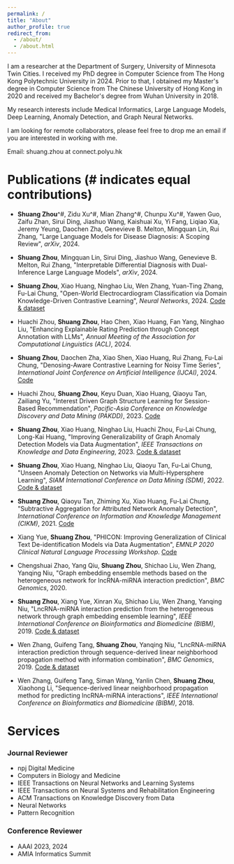 ```yaml
---
permalink: /
title: "About"
author_profile: true
redirect_from: 
  - /about/
  - /about.html
---
```


I am a researcher at the Department of Surgery, University of Minnesota Twin Cities. I received my PhD degree in Computer Science from The Hong Kong Polytechnic University in 2024. Prior to that, I obtained my Master's degree in Computer Science from The Chinese University of Hong Kong in 2020 and received my Bachelor's degree from Wuhan University in 2018.


My research interests include Medical Informatics, Large Language Models, Deep Learning, Anomaly Detection, and Graph Neural Networks.


I am looking for remote collaborators, please feel free to drop me an email if you are interested in working with me.

Email: shuang.zhou at connect.polyu.hk


# Publications (# indicates equal contributions)

- **Shuang Zhou**^#, Zidu Xu^#, Mian Zhang^#, Chunpu Xu^#, Yawen Guo, Zaifu Zhan, Sirui Ding, Jiashuo Wang, Kaishuai Xu, Yi Fang, Liqiao Xia, Jeremy Yeung, Daochen Zha, Genevieve B. Melton, Mingquan Lin, Rui Zhang, "Large Language Models for Disease Diagnosis: A Scoping Review", *arXiv*, 2024.
  
- **Shuang Zhou**, Mingquan Lin, Sirui Ding, Jiashuo Wang, Genevieve B. Melton, Rui Zhang, "Interpretable Differential Diagnosis with Dual-Inference Large Language Models", *arXiv*, 2024.
  
- **Shuang Zhou**, Xiao Huang, Ninghao Liu, Wen Zhang, Yuan-Ting Zhang, Fu-Lai Chung, "Open-World Electrocardiogram Classification via Domain Knowledge-Driven Contrastive Learning", *Neural Networks*, 2024. [Code & dataset](https://github.com/betterzhou/Open_World_ECG_Classification)
  
- Huachi Zhou, **Shuang Zhou**, Hao Chen, Xiao Huang, Fan Yang, Ninghao Liu, "Enhancing Explainable Rating Prediction through Concept Annotation with LLMs", *Annual Meeting of the Association for Computational Linguistics (ACL)*, 2024.
  
- **Shuang Zhou**, Daochen Zha, Xiao Shen, Xiao Huang, Rui Zhang, Fu-Lai Chung, "Denosing-Aware Contrastive Learning for Noisy Time Series", *International Joint Conference on Artificial Intelligence (IJCAI)*, 2024. [Code](https://github.com/betterzhou/DECL)
  
- Huachi Zhou, **Shuang Zhou**, Keyu Duan, Xiao Huang, Qiaoyu Tan, Zailiang Yu, "Interest Driven Graph Structure Learning for Session-Based Recommendation", *Pacific-Asia Conference on Knowledge Discovery and Data Mining (PAKDD)*, 2023. [Code](https://github.com/huachzhou/PIGR)
  
- **Shuang Zhou**, Xiao Huang, Ninghao Liu, Huachi Zhou, Fu-Lai Chung, Long-Kai Huang, "Improving Generalizability of Graph Anomaly Detection Models via Data Augmentation", *IEEE Transactions on Knowledge and Data Engineering*, 2023. [Code & dataset](https://github.com/betterzhou/AugAN)
  
- **Shuang Zhou**, Xiao Huang, Ninghao Liu, Qiaoyu Tan, Fu-Lai Chung, "Unseen Anomaly Detection on Networks via Multi-Hypersphere Learning", *SIAM International Conference on Data Mining (SDM)*, 2022. [Code & dataset](https://github.com/betterzhou/MHGL)
  
- **Shuang Zhou**, Qiaoyu Tan, Zhiming Xu, Xiao Huang, Fu-Lai Chung, "Subtractive Aggregation for Attributed Network Anomaly Detection", *International Conference on Information and Knowledge Management (CIKM)*, 2021. [Code](https://github.com/betterzhou/AAGNN)
  
- Xiang Yue, **Shuang Zhou**, "PHICON: Improving Generalization of Clinical Text De-identification Models via Data Augmentation", *EMNLP 2020 Clinical Natural Language Processing Workshop*. [Code](https://github.com/betterzhou/PHICON)
  
- Chengshuai Zhao, Yang Qiu, **Shuang Zhou**, Shichao Liu, Wen Zhang, Yanqing Niu, "Graph embedding ensemble methods based on the heterogeneous network for lncRNA-miRNA interaction prediction", *BMC Genomics*, 2020.
  
- **Shuang Zhou**, Xiang Yue, Xinran Xu, Shichao Liu, Wen Zhang, Yanqing Niu, "LncRNA-miRNA interaction prediction from the heterogeneous network through graph embedding ensemble learning", *IEEE International Conference on Bioinformatics and Biomedicine (BIBM)*, 2019. [Code & dataset](https://github.com/betterzhou/GEEL)
  
- Wen Zhang, Guifeng Tang, **Shuang Zhou**, Yanqing Niu, "LncRNA-miRNA interaction prediction through sequence-derived linear neighborhood propagation method with information combination", *BMC Genomics*, 2019. [Code & dataset](https://github.com/betterzhou/SLNPM)
  
- Wen Zhang, Guifeng Tang, Siman Wang, Yanlin Chen, **Shuang Zhou**, Xiaohong Li, "Sequence-derived linear neighborhood propagation method for predicting lncRNA-miRNA interactions", *IEEE International Conference on Bioinformatics and Biomedicine (BIBM)*, 2018.



# Services

### Journal Reviewer

- npj Digital Medicine
- Computers in Biology and Medicine
- IEEE Transactions on Neural Networks and Learning Systems
- IEEE Transactions on Neural Systems and Rehabilitation Engineering
- ACM Transactions on Knowledge Discovery from Data
- Neural Networks
- Pattern Recognition


### Conference Reviewer

- AAAI 2023, 2024
- AMIA Informatics Summit


